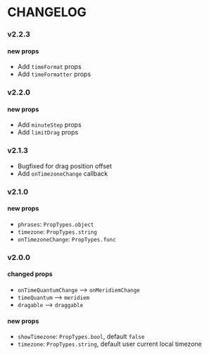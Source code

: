 # CHANGELOG

### v2.2.3

#### new props

- Add `timeFormat` props
- Add `timeFormatter` props

### v2.2.0

#### new props

- Add `minuteStep` props
- Add `limitDrag` props

### v2.1.3

- Bugfixed for drag position offset
- Add `onTimezoneChange` callback

### v2.1.0

#### new props

- `phrases`: `PropTypes.object`
- `timezone`: `PropTypes.string`
- `onTimezoneChange`: `PropTypes.func`

### v2.0.0

#### changed props

- `onTimeQuantumChange` --> `onMeridiemChange`
- `timeQuantum` --> `meridiem`
- `dragable` --> `draggable`

#### new props

- `showTimezone`: `PropTypes.bool`, default `false`
- `timezone`:  `PropTypes.string`, default user current local timezone
